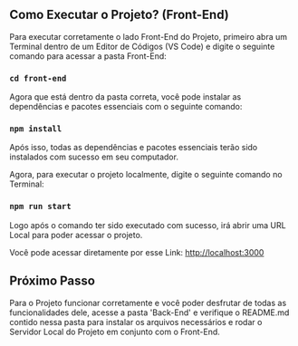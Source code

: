 ## Como Executar o Projeto? (Front-End)

Para executar corretamente o lado Front-End do Projeto, primeiro abra um Terminal dentro de um Editor de Códigos (VS Code) e digite o seguinte comando para acessar a pasta Front-End:

### `cd front-end`

Agora que está dentro da pasta correta, você pode instalar as dependências e pacotes essenciais com o seguinte comando:

### `npm install`

Após isso, todas as dependências e pacotes essenciais terão sido instalados com sucesso em seu computador.

Agora, para executar o projeto localmente, digite o seguinte comando no Terminal:

### `npm run start`

Logo após o comando ter sido executado com sucesso, irá abrir uma URL Local para poder acessar o projeto.

Você pode acessar diretamente por esse Link: [http://localhost:3000](http://localhost:3000)

## Próximo Passo

Para o Projeto funcionar corretamente e você poder desfrutar de todas as funcionalidades dele, acesse a pasta 'Back-End' e verifique o README.md contido nessa pasta para instalar os arquivos necessários e rodar o Servidor Local do Projeto em conjunto com o Front-End.